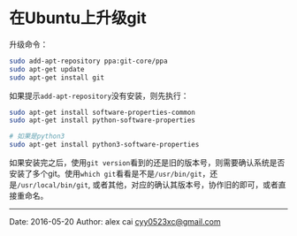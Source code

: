 # 在Ubuntu上升级git

升级命令：

```sh
sudo add-apt-repository ppa:git-core/ppa
sudo apt-get update
sudo apt-get install git
```

如果提示`add-apt-repository`没有安装，则先执行：

```sh
sudo apt-get install software-properties-common
sudo apt-get install python-software-properties

# 如果是python3
sudo apt-get install python3-software-properties
```

如果安装完之后，使用`git version`看到的还是旧的版本号，则需要确认系统是否安装了多个git。使用`which git`看看是不是`/usr/bin/git`，还是`/usr/local/bin/git`, 或者其他，对应的确认其版本号，协作旧的即可，或者直接重命名。



---------

Date: 2016-05-20  Author: alex cai <cyy0523xc@gmail.com>
